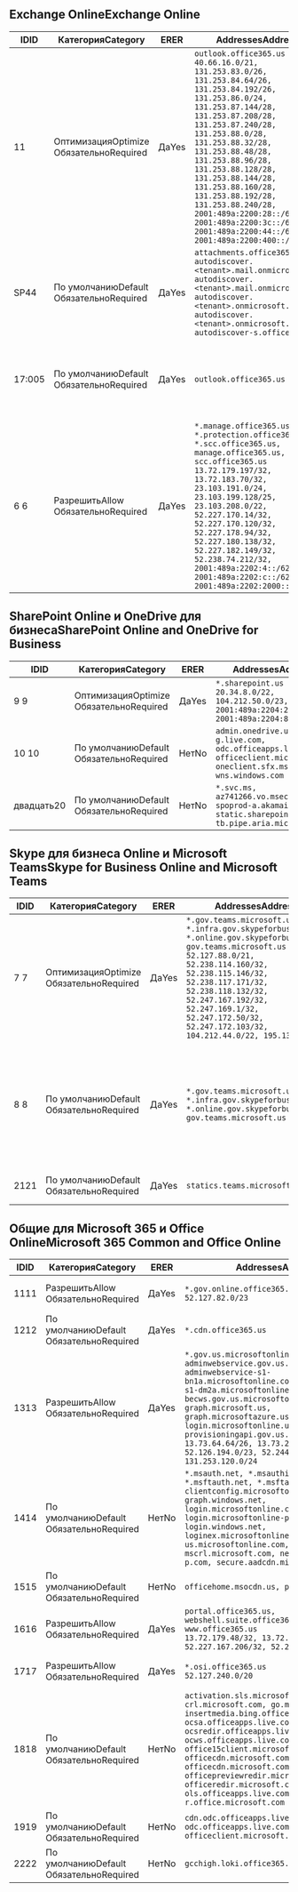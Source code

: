 <!--THIS FILE IS AUTOMATICALLY GENERATED. MANUAL CHANGES WILL BE OVERWRITTEN.-->
<!--Please contact the Office 365 Endpoints team with any questions.-->
<!--USGovGCCHigh endpoints version 2019082800-->
<!--File generated 2019-08-28 11:00:14.4791-->

## <a name="exchange-online"></a><span data-ttu-id="33ff4-101">Exchange Online</span><span class="sxs-lookup"><span data-stu-id="33ff4-101">Exchange Online</span></span>

<span data-ttu-id="33ff4-102">ID</span><span class="sxs-lookup"><span data-stu-id="33ff4-102">ID</span></span> | <span data-ttu-id="33ff4-103">Категория</span><span class="sxs-lookup"><span data-stu-id="33ff4-103">Category</span></span> | <span data-ttu-id="33ff4-104">ER</span><span class="sxs-lookup"><span data-stu-id="33ff4-104">ER</span></span> | <span data-ttu-id="33ff4-105">Addresses</span><span class="sxs-lookup"><span data-stu-id="33ff4-105">Addresses</span></span> | <span data-ttu-id="33ff4-106">Порты</span><span class="sxs-lookup"><span data-stu-id="33ff4-106">Ports</span></span>
-- | -------------------- | --- | ------------------------------------------------------------------------------------------------------------------------------------------------------------------------------------------------------------------------------------------------------------------------------------------------------------------------------------------------------------------------------------------------------------------------------------------------ | -------------------------------
<span data-ttu-id="33ff4-107">1</span><span class="sxs-lookup"><span data-stu-id="33ff4-107">1</span></span> | <span data-ttu-id="33ff4-108">Оптимизация</span><span class="sxs-lookup"><span data-stu-id="33ff4-108">Optimize</span></span><BR><span data-ttu-id="33ff4-109">Обязательно</span><span class="sxs-lookup"><span data-stu-id="33ff4-109">Required</span></span> | <span data-ttu-id="33ff4-110">Да</span><span class="sxs-lookup"><span data-stu-id="33ff4-110">Yes</span></span> | `outlook.office365.us`<BR>`40.66.16.0/21, 131.253.83.0/26, 131.253.84.64/26, 131.253.84.192/26, 131.253.86.0/24, 131.253.87.144/28, 131.253.87.208/28, 131.253.87.240/28, 131.253.88.0/28, 131.253.88.32/28, 131.253.88.48/28, 131.253.88.96/28, 131.253.88.128/28, 131.253.88.144/28, 131.253.88.160/28, 131.253.88.192/28, 131.253.88.240/28, 2001:489a:2200:28::/62, 2001:489a:2200:3c::/62, 2001:489a:2200:44::/62, 2001:489a:2200:400::/56` | <span data-ttu-id="33ff4-111">**TCP:** 443, 80</span><span class="sxs-lookup"><span data-stu-id="33ff4-111">**TCP:** 443, 80</span></span>
<span data-ttu-id="33ff4-112">SP4</span><span class="sxs-lookup"><span data-stu-id="33ff4-112">4</span></span> | <span data-ttu-id="33ff4-113">По умолчанию</span><span class="sxs-lookup"><span data-stu-id="33ff4-113">Default</span></span><BR><span data-ttu-id="33ff4-114">Обязательно</span><span class="sxs-lookup"><span data-stu-id="33ff4-114">Required</span></span> | <span data-ttu-id="33ff4-115">Да</span><span class="sxs-lookup"><span data-stu-id="33ff4-115">Yes</span></span> | `attachments.office365-net.us, autodiscover.<tenant>.mail.onmicrosoft.com, autodiscover.<tenant>.mail.onmicrosoft.us, autodiscover.<tenant>.onmicrosoft.com, autodiscover.<tenant>.onmicrosoft.us, autodiscover-s.office365.us` | <span data-ttu-id="33ff4-116">**TCP:** 443, 80</span><span class="sxs-lookup"><span data-stu-id="33ff4-116">**TCP:** 443, 80</span></span>
<span data-ttu-id="33ff4-117">17:00</span><span class="sxs-lookup"><span data-stu-id="33ff4-117">5</span></span> | <span data-ttu-id="33ff4-118">По умолчанию</span><span class="sxs-lookup"><span data-stu-id="33ff4-118">Default</span></span><BR><span data-ttu-id="33ff4-119">Обязательно</span><span class="sxs-lookup"><span data-stu-id="33ff4-119">Required</span></span> | <span data-ttu-id="33ff4-120">Да</span><span class="sxs-lookup"><span data-stu-id="33ff4-120">Yes</span></span> | `outlook.office365.us` | <span data-ttu-id="33ff4-121">**TCP:** 143, 25, 587, 993, 995</span><span class="sxs-lookup"><span data-stu-id="33ff4-121">**TCP:** 143, 25, 587, 993, 995</span></span>
<span data-ttu-id="33ff4-122">6 </span><span class="sxs-lookup"><span data-stu-id="33ff4-122">6</span></span> | <span data-ttu-id="33ff4-123">Разрешить</span><span class="sxs-lookup"><span data-stu-id="33ff4-123">Allow</span></span><BR><span data-ttu-id="33ff4-124">Обязательно</span><span class="sxs-lookup"><span data-stu-id="33ff4-124">Required</span></span> | <span data-ttu-id="33ff4-125">Да</span><span class="sxs-lookup"><span data-stu-id="33ff4-125">Yes</span></span> | `*.manage.office365.us, *.protection.office365.us, *.scc.office365.us, manage.office365.us, scc.office365.us`<BR>`13.72.179.197/32, 13.72.183.70/32, 23.103.191.0/24, 23.103.199.128/25, 23.103.208.0/22, 52.227.170.14/32, 52.227.170.120/32, 52.227.178.94/32, 52.227.180.138/32, 52.227.182.149/32, 52.238.74.212/32, 2001:489a:2202:4::/62, 2001:489a:2202:c::/62, 2001:489a:2202:2000::/63` | <span data-ttu-id="33ff4-126">**TCP:** 25, 443</span><span class="sxs-lookup"><span data-stu-id="33ff4-126">**TCP:** 25, 443</span></span>

## <a name="sharepoint-online-and-onedrive-for-business"></a><span data-ttu-id="33ff4-127">SharePoint Online и OneDrive для бизнеса</span><span class="sxs-lookup"><span data-stu-id="33ff4-127">SharePoint Online and OneDrive for Business</span></span>

<span data-ttu-id="33ff4-128">ID</span><span class="sxs-lookup"><span data-stu-id="33ff4-128">ID</span></span> | <span data-ttu-id="33ff4-129">Категория</span><span class="sxs-lookup"><span data-stu-id="33ff4-129">Category</span></span> | <span data-ttu-id="33ff4-130">ER</span><span class="sxs-lookup"><span data-stu-id="33ff4-130">ER</span></span> | <span data-ttu-id="33ff4-131">Addresses</span><span class="sxs-lookup"><span data-stu-id="33ff4-131">Addresses</span></span> | <span data-ttu-id="33ff4-132">Порты</span><span class="sxs-lookup"><span data-stu-id="33ff4-132">Ports</span></span>
-- | -------------------- | --- | ----------------------------------------------------------------------------------------------------------------------- | ----------------
<span data-ttu-id="33ff4-133">9 </span><span class="sxs-lookup"><span data-stu-id="33ff4-133">9</span></span> | <span data-ttu-id="33ff4-134">Оптимизация</span><span class="sxs-lookup"><span data-stu-id="33ff4-134">Optimize</span></span><BR><span data-ttu-id="33ff4-135">Обязательно</span><span class="sxs-lookup"><span data-stu-id="33ff4-135">Required</span></span> | <span data-ttu-id="33ff4-136">Да</span><span class="sxs-lookup"><span data-stu-id="33ff4-136">Yes</span></span> | `*.sharepoint.us`<BR>`20.34.8.0/22, 104.212.50.0/23, 2001:489a:2204:2::/63, 2001:489a:2204:800::/54` | <span data-ttu-id="33ff4-137">**TCP:** 443, 80</span><span class="sxs-lookup"><span data-stu-id="33ff4-137">**TCP:** 443, 80</span></span>
<span data-ttu-id="33ff4-138">10 </span><span class="sxs-lookup"><span data-stu-id="33ff4-138">10</span></span> | <span data-ttu-id="33ff4-139">По умолчанию</span><span class="sxs-lookup"><span data-stu-id="33ff4-139">Default</span></span><BR><span data-ttu-id="33ff4-140">Обязательно</span><span class="sxs-lookup"><span data-stu-id="33ff4-140">Required</span></span> | <span data-ttu-id="33ff4-141">Нет</span><span class="sxs-lookup"><span data-stu-id="33ff4-141">No</span></span> | `admin.onedrive.us, g.live.com, odc.officeapps.live.com, officeclient.microsoft.com, oneclient.sfx.ms, wns.windows.com` | <span data-ttu-id="33ff4-142">**TCP:** 443, 80</span><span class="sxs-lookup"><span data-stu-id="33ff4-142">**TCP:** 443, 80</span></span>
<span data-ttu-id="33ff4-143">двадцать</span><span class="sxs-lookup"><span data-stu-id="33ff4-143">20</span></span> | <span data-ttu-id="33ff4-144">По умолчанию</span><span class="sxs-lookup"><span data-stu-id="33ff4-144">Default</span></span><BR><span data-ttu-id="33ff4-145">Обязательно</span><span class="sxs-lookup"><span data-stu-id="33ff4-145">Required</span></span> | <span data-ttu-id="33ff4-146">Нет</span><span class="sxs-lookup"><span data-stu-id="33ff4-146">No</span></span> | `*.svc.ms, az741266.vo.msecnd.net, spoprod-a.akamaihd.net, static.sharepointonline.com, tb.pipe.aria.microsoft.com` | <span data-ttu-id="33ff4-147">**TCP:** 443, 80</span><span class="sxs-lookup"><span data-stu-id="33ff4-147">**TCP:** 443, 80</span></span>

## <a name="skype-for-business-online-and-microsoft-teams"></a><span data-ttu-id="33ff4-148">Skype для бизнеса Online и Microsoft Teams</span><span class="sxs-lookup"><span data-stu-id="33ff4-148">Skype for Business Online and Microsoft Teams</span></span>

<span data-ttu-id="33ff4-149">ID</span><span class="sxs-lookup"><span data-stu-id="33ff4-149">ID</span></span> | <span data-ttu-id="33ff4-150">Категория</span><span class="sxs-lookup"><span data-stu-id="33ff4-150">Category</span></span> | <span data-ttu-id="33ff4-151">ER</span><span class="sxs-lookup"><span data-stu-id="33ff4-151">ER</span></span> | <span data-ttu-id="33ff4-152">Addresses</span><span class="sxs-lookup"><span data-stu-id="33ff4-152">Addresses</span></span> | <span data-ttu-id="33ff4-153">Порты</span><span class="sxs-lookup"><span data-stu-id="33ff4-153">Ports</span></span>
-- | -------------------- | --- | --------------------------------------------------------------------------------------------------------------------------------------------------------------------------------------------------------------------------------------------------------------------------------------------------------------------------------- | --------------------------------------------------
<span data-ttu-id="33ff4-154">7 </span><span class="sxs-lookup"><span data-stu-id="33ff4-154">7</span></span> | <span data-ttu-id="33ff4-155">Оптимизация</span><span class="sxs-lookup"><span data-stu-id="33ff4-155">Optimize</span></span><BR><span data-ttu-id="33ff4-156">Обязательно</span><span class="sxs-lookup"><span data-stu-id="33ff4-156">Required</span></span> | <span data-ttu-id="33ff4-157">Да</span><span class="sxs-lookup"><span data-stu-id="33ff4-157">Yes</span></span> | `*.gov.teams.microsoft.us, *.infra.gov.skypeforbusiness.us, *.online.gov.skypeforbusiness.us, gov.teams.microsoft.us`<BR>`52.127.88.0/21, 52.238.114.160/32, 52.238.115.146/32, 52.238.117.171/32, 52.238.118.132/32, 52.247.167.192/32, 52.247.169.1/32, 52.247.172.50/32, 52.247.172.103/32, 104.212.44.0/22, 195.134.228.0/22` | <span data-ttu-id="33ff4-158">**TCP:** 443, 80</span><span class="sxs-lookup"><span data-stu-id="33ff4-158">**TCP:** 443, 80</span></span><BR><span data-ttu-id="33ff4-159">**UDP:** 3478</span><span class="sxs-lookup"><span data-stu-id="33ff4-159">**UDP:** 3478</span></span>
<span data-ttu-id="33ff4-160">8 </span><span class="sxs-lookup"><span data-stu-id="33ff4-160">8</span></span> | <span data-ttu-id="33ff4-161">По умолчанию</span><span class="sxs-lookup"><span data-stu-id="33ff4-161">Default</span></span><BR><span data-ttu-id="33ff4-162">Обязательно</span><span class="sxs-lookup"><span data-stu-id="33ff4-162">Required</span></span> | <span data-ttu-id="33ff4-163">Да</span><span class="sxs-lookup"><span data-stu-id="33ff4-163">Yes</span></span> | `*.gov.teams.microsoft.us, *.infra.gov.skypeforbusiness.us, *.online.gov.skypeforbusiness.us, gov.teams.microsoft.us` | <span data-ttu-id="33ff4-164">**TCP:** 5061, 50000–59999</span><span class="sxs-lookup"><span data-stu-id="33ff4-164">**TCP:** 5061, 50000-59999</span></span><BR><span data-ttu-id="33ff4-165">**UDP:** 50000–59999</span><span class="sxs-lookup"><span data-stu-id="33ff4-165">**UDP:** 50000-59999</span></span>
<span data-ttu-id="33ff4-166">21</span><span class="sxs-lookup"><span data-stu-id="33ff4-166">21</span></span> | <span data-ttu-id="33ff4-167">По умолчанию</span><span class="sxs-lookup"><span data-stu-id="33ff4-167">Default</span></span><BR><span data-ttu-id="33ff4-168">Обязательно</span><span class="sxs-lookup"><span data-stu-id="33ff4-168">Required</span></span> | <span data-ttu-id="33ff4-169">Да</span><span class="sxs-lookup"><span data-stu-id="33ff4-169">Yes</span></span> | `statics.teams.microsoft.com` | <span data-ttu-id="33ff4-170">**TCP:** 443</span><span class="sxs-lookup"><span data-stu-id="33ff4-170">**TCP:** 443</span></span>

## <a name="microsoft-365-common-and-office-online"></a><span data-ttu-id="33ff4-171">Общие для Microsoft 365 и Office Online</span><span class="sxs-lookup"><span data-stu-id="33ff4-171">Microsoft 365 Common and Office Online</span></span>

<span data-ttu-id="33ff4-172">ID</span><span class="sxs-lookup"><span data-stu-id="33ff4-172">ID</span></span> | <span data-ttu-id="33ff4-173">Категория</span><span class="sxs-lookup"><span data-stu-id="33ff4-173">Category</span></span> | <span data-ttu-id="33ff4-174">ER</span><span class="sxs-lookup"><span data-stu-id="33ff4-174">ER</span></span> | <span data-ttu-id="33ff4-175">Addresses</span><span class="sxs-lookup"><span data-stu-id="33ff4-175">Addresses</span></span> | <span data-ttu-id="33ff4-176">Порты</span><span class="sxs-lookup"><span data-stu-id="33ff4-176">Ports</span></span>
-- | ------------------- | --- | --------------------------------------------------------------------------------------------------------------------------------------------------------------------------------------------------------------------------------------------------------------------------------------------------------------------------------------------------------------------------------------------------------------------- | ----------------
<span data-ttu-id="33ff4-177">11</span><span class="sxs-lookup"><span data-stu-id="33ff4-177">11</span></span> | <span data-ttu-id="33ff4-178">Разрешить</span><span class="sxs-lookup"><span data-stu-id="33ff4-178">Allow</span></span><BR><span data-ttu-id="33ff4-179">Обязательно</span><span class="sxs-lookup"><span data-stu-id="33ff4-179">Required</span></span> | <span data-ttu-id="33ff4-180">Да</span><span class="sxs-lookup"><span data-stu-id="33ff4-180">Yes</span></span> | `*.gov.online.office365.us`<BR>`52.127.82.0/23` | <span data-ttu-id="33ff4-181">**TCP:** 443</span><span class="sxs-lookup"><span data-stu-id="33ff4-181">**TCP:** 443</span></span>
<span data-ttu-id="33ff4-182">12</span><span class="sxs-lookup"><span data-stu-id="33ff4-182">12</span></span> | <span data-ttu-id="33ff4-183">По умолчанию</span><span class="sxs-lookup"><span data-stu-id="33ff4-183">Default</span></span><BR><span data-ttu-id="33ff4-184">Обязательно</span><span class="sxs-lookup"><span data-stu-id="33ff4-184">Required</span></span> | <span data-ttu-id="33ff4-185">Да</span><span class="sxs-lookup"><span data-stu-id="33ff4-185">Yes</span></span> | `*.cdn.office365.us` | <span data-ttu-id="33ff4-186">**TCP:** 443</span><span class="sxs-lookup"><span data-stu-id="33ff4-186">**TCP:** 443</span></span>
<span data-ttu-id="33ff4-187">13</span><span class="sxs-lookup"><span data-stu-id="33ff4-187">13</span></span> | <span data-ttu-id="33ff4-188">Разрешить</span><span class="sxs-lookup"><span data-stu-id="33ff4-188">Allow</span></span><BR><span data-ttu-id="33ff4-189">Обязательно</span><span class="sxs-lookup"><span data-stu-id="33ff4-189">Required</span></span> | <span data-ttu-id="33ff4-190">Да</span><span class="sxs-lookup"><span data-stu-id="33ff4-190">Yes</span></span> | `*.gov.us.microsoftonline.com, adminwebservice.gov.us.microsoftonline.com, adminwebservice-s1-bn1a.microsoftonline.com, adminwebservice-s1-dm2a.microsoftonline.com, becws.gov.us.microsoftonline.com, graph.microsoft.us, graph.microsoftazure.us, login.microsoftonline.us, provisioningapi.gov.us.microsoftonline.com`<BR>`13.73.64.64/26, 13.73.208.128/25, 52.126.194.0/23, 52.244.120.128/25, 131.253.120.0/24` | <span data-ttu-id="33ff4-191">**TCP:** 443</span><span class="sxs-lookup"><span data-stu-id="33ff4-191">**TCP:** 443</span></span>
<span data-ttu-id="33ff4-192">14</span><span class="sxs-lookup"><span data-stu-id="33ff4-192">14</span></span> | <span data-ttu-id="33ff4-193">По умолчанию</span><span class="sxs-lookup"><span data-stu-id="33ff4-193">Default</span></span><BR><span data-ttu-id="33ff4-194">Обязательно</span><span class="sxs-lookup"><span data-stu-id="33ff4-194">Required</span></span> | <span data-ttu-id="33ff4-195">Нет</span><span class="sxs-lookup"><span data-stu-id="33ff4-195">No</span></span> | `*.msauth.net, *.msauthimages.us, *.msftauth.net, *.msftauthimages.us, clientconfig.microsoftonline-p.net, graph.windows.net, login.microsoftonline.com, login.microsoftonline-p.com, login.windows.net, loginex.microsoftonline.com, login-us.microsoftonline.com, mscrl.microsoft.com, nexus.microsoftonline-p.com, secure.aadcdn.microsoftonline-p.com` | <span data-ttu-id="33ff4-196">**TCP:** 443</span><span class="sxs-lookup"><span data-stu-id="33ff4-196">**TCP:** 443</span></span>
<span data-ttu-id="33ff4-197">15</span><span class="sxs-lookup"><span data-stu-id="33ff4-197">15</span></span> | <span data-ttu-id="33ff4-198">По умолчанию</span><span class="sxs-lookup"><span data-stu-id="33ff4-198">Default</span></span><BR><span data-ttu-id="33ff4-199">Обязательно</span><span class="sxs-lookup"><span data-stu-id="33ff4-199">Required</span></span> | <span data-ttu-id="33ff4-200">Нет</span><span class="sxs-lookup"><span data-stu-id="33ff4-200">No</span></span> | `officehome.msocdn.us, prod.msocdn.us` | <span data-ttu-id="33ff4-201">**TCP:** 443, 80</span><span class="sxs-lookup"><span data-stu-id="33ff4-201">**TCP:** 443, 80</span></span>
<span data-ttu-id="33ff4-202">16</span><span class="sxs-lookup"><span data-stu-id="33ff4-202">16</span></span> | <span data-ttu-id="33ff4-203">Разрешить</span><span class="sxs-lookup"><span data-stu-id="33ff4-203">Allow</span></span><BR><span data-ttu-id="33ff4-204">Обязательно</span><span class="sxs-lookup"><span data-stu-id="33ff4-204">Required</span></span> | <span data-ttu-id="33ff4-205">Да</span><span class="sxs-lookup"><span data-stu-id="33ff4-205">Yes</span></span> | `portal.office365.us, webshell.suite.office365.us, www.office365.us`<BR>`13.72.179.48/32, 13.72.188.8/32, 52.227.167.206/32, 52.227.170.242/32` | <span data-ttu-id="33ff4-206">**TCP:** 443, 80</span><span class="sxs-lookup"><span data-stu-id="33ff4-206">**TCP:** 443, 80</span></span>
<span data-ttu-id="33ff4-207">17</span><span class="sxs-lookup"><span data-stu-id="33ff4-207">17</span></span> | <span data-ttu-id="33ff4-208">Разрешить</span><span class="sxs-lookup"><span data-stu-id="33ff4-208">Allow</span></span><BR><span data-ttu-id="33ff4-209">Обязательно</span><span class="sxs-lookup"><span data-stu-id="33ff4-209">Required</span></span> | <span data-ttu-id="33ff4-210">Да</span><span class="sxs-lookup"><span data-stu-id="33ff4-210">Yes</span></span> | `*.osi.office365.us`<BR>`52.127.240.0/20` | <span data-ttu-id="33ff4-211">**TCP:** 443</span><span class="sxs-lookup"><span data-stu-id="33ff4-211">**TCP:** 443</span></span>
<span data-ttu-id="33ff4-212">18</span><span class="sxs-lookup"><span data-stu-id="33ff4-212">18</span></span> | <span data-ttu-id="33ff4-213">По умолчанию</span><span class="sxs-lookup"><span data-stu-id="33ff4-213">Default</span></span><BR><span data-ttu-id="33ff4-214">Обязательно</span><span class="sxs-lookup"><span data-stu-id="33ff4-214">Required</span></span> | <span data-ttu-id="33ff4-215">Нет</span><span class="sxs-lookup"><span data-stu-id="33ff4-215">No</span></span> | `activation.sls.microsoft.com, crl.microsoft.com, go.microsoft.com, insertmedia.bing.office.net, ocsa.officeapps.live.com, ocsredir.officeapps.live.com, ocws.officeapps.live.com, office15client.microsoft.com, officecdn.microsoft.com, officecdn.microsoft.com.edgesuite.net, officepreviewredir.microsoft.com, officeredir.microsoft.com, ols.officeapps.live.com, r.office.microsoft.com` | <span data-ttu-id="33ff4-216">**TCP:** 443, 80</span><span class="sxs-lookup"><span data-stu-id="33ff4-216">**TCP:** 443, 80</span></span>
<span data-ttu-id="33ff4-217">19</span><span class="sxs-lookup"><span data-stu-id="33ff4-217">19</span></span> | <span data-ttu-id="33ff4-218">По умолчанию</span><span class="sxs-lookup"><span data-stu-id="33ff4-218">Default</span></span><BR><span data-ttu-id="33ff4-219">Обязательно</span><span class="sxs-lookup"><span data-stu-id="33ff4-219">Required</span></span> | <span data-ttu-id="33ff4-220">Нет</span><span class="sxs-lookup"><span data-stu-id="33ff4-220">No</span></span> | `cdn.odc.officeapps.live.com, odc.officeapps.live.com, officeclient.microsoft.com` | <span data-ttu-id="33ff4-221">**TCP:** 443, 80</span><span class="sxs-lookup"><span data-stu-id="33ff4-221">**TCP:** 443, 80</span></span>
<span data-ttu-id="33ff4-222">22</span><span class="sxs-lookup"><span data-stu-id="33ff4-222">22</span></span> | <span data-ttu-id="33ff4-223">По умолчанию</span><span class="sxs-lookup"><span data-stu-id="33ff4-223">Default</span></span><BR><span data-ttu-id="33ff4-224">Обязательно</span><span class="sxs-lookup"><span data-stu-id="33ff4-224">Required</span></span> | <span data-ttu-id="33ff4-225">Нет</span><span class="sxs-lookup"><span data-stu-id="33ff4-225">No</span></span> | `gcchigh.loki.office365.us` | <span data-ttu-id="33ff4-226">**TCP:** 443</span><span class="sxs-lookup"><span data-stu-id="33ff4-226">**TCP:** 443</span></span>
